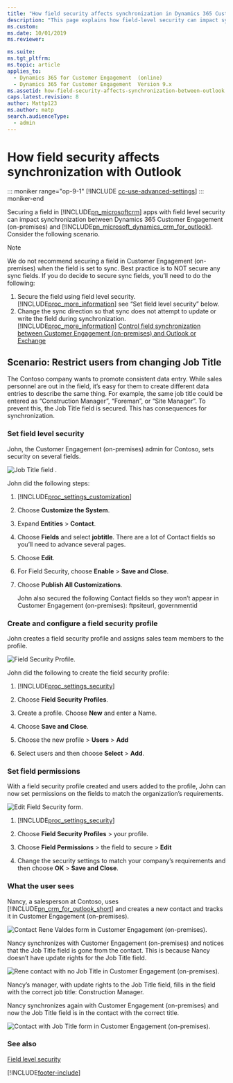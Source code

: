 ```yaml
---
title: "How field security affects synchronization in Dynamics 365 Customer Engagement (on-premises)"
description: "This page explains how field-level security can impact synchronization between Outlook and Customer Engagement (on-premises)."
ms.custom: 
ms.date: 10/01/2019
ms.reviewer: 

ms.suite: 
ms.tgt_pltfrm: 
ms.topic: article
applies_to: 
  - Dynamics 365 for Customer Engagement  (online)
  - Dynamics 365 for Customer Engagement  Version 9.x
ms.assetid: how-field-security-affects-synchronization-between-outlook
caps.latest.revision: 8
author: Mattp123
ms.author: matp
search.audienceType: 
  - admin
---
```

# How field security affects synchronization with Outlook

::: moniker range="op-9-1"
[!INCLUDE [cc-use-advanced-settings](../includes/cc-use-advanced-settings.md)]
::: moniker-end

Securing a field in [!INCLUDE[pn_microsoftcrm](../includes/pn-dynamics-crm.md)] apps with field level security can impact synchronization between Dynamics 365 Customer Engagement (on-premises) and [!INCLUDE[pn_microsoft_dynamics_crm_for_outlook](../includes/pn-microsoft-dynamics-crm-for-outlook.md)]. Consider the following scenario.  
  
> [!NOTE]
>  We do not recommend securing a field in Customer Engagement (on-premises) when the field is set to sync. Best practice is to NOT secure any sync fields. If you do decide to secure sync fields, you’ll need to do the following:  
> 
> 1. Secure the field using field level security. [!INCLUDE[proc_more_information](../includes/proc-more-information.md)] see “Set field level security” below.  
> 2. Change the sync direction so that sync does not attempt to update or write the field during synchronization. [!INCLUDE[proc_more_information](../includes/proc-more-information.md)] [Control field synchronization between Customer Engagement (on-premises) and Outlook or Exchange](control-field-synchronization-outlook.md)  
  
## Scenario: Restrict users from changing Job Title  
 The Contoso company wants to promote consistent data entry. While sales personnel are out in the field, it’s easy for them to create different data entries to describe the same thing. For example, the same job title could be entered as “Construction Manager”, “Foreman”, or “Site Manager”. To prevent this, the Job Title field is secured. This has consequences for synchronization.  
  
### Set field level security  
 John, the Customer Engagement (on-premises) admin for Contoso, sets security on several fields.  
  
 ![Job Title field .](../admin/media/job-title-field.png "Job Title field")  
  
John did the following steps:  
  
1. [!INCLUDE[proc_settings_customization](../includes/proc-settings-customization.md)]  
  
2. Choose **Customize the System**.  
  
3. Expand **Entities** > **Contact**.  
  
4. Choose **Fields** and select **jobtitle**. There are a lot of Contact fields so you’ll need to advance several pages.  
  
5. Choose **Edit**.  
  
6. For Field Security, choose **Enable** > **Save and Close**.  
  
7. Choose **Publish All Customizations**.  
  
   John also secured the following Contact fields so they won’t appear in Customer Engagement (on-premises): ftpsiteurl, governmentid  
  
### Create and configure a field security profile  
 John creates a field security profile and assigns sales team members to the profile.  
  
 ![Field Security Profile.](../admin/media/field-security-profile.png "Field Security Profile")  
  
John did the following to create the field security profile:  
  
1. [!INCLUDE[proc_settings_security](../includes/proc-settings-security.md)]  
  
2. Choose **Field Security Profiles**.  
  
3. Create a profile. Choose **New** and enter a Name.  
  
4. Choose **Save and Close**.  
  
5. Choose the new profile > **Users** > **Add**  
  
6. Select users and then choose **Select** > **Add**.  
  
### Set field permissions  
 With a field security profile created and users added to the profile, John can now set permissions on the fields to match the organization’s requirements.  
  
 ![Edit Field Security form.](../admin/media/edit-field-security.png "Edit Field Security form")  
  
1. [!INCLUDE[proc_settings_security](../includes/proc-settings-security.md)]  
  
2. Choose **Field Security Profiles** > your profile.  
  
3. Choose **Field Permissions** > the field to secure > **Edit**  
  
4. Change the security settings to match your company’s requirements and then choose **OK** > **Save and Close**.  
  
### What the user sees  
 Nancy, a salesperson at Contoso, uses [!INCLUDE[pn_crm_for_outlook_short](../includes/pn-crm-for-outlook-short.md)] and creates a new contact and tracks it in Customer Engagement (on-premises).  
  
 ![Contact Rene Valdes form in Customer Engagement (on-premises).](../admin/media/contact-form-example.png "Contact Rene Valdes form in Customer Engagement (on-premises)")  
  
Nancy synchronizes with Customer Engagement (on-premises) and notices that the Job Title field is gone from the contact. This is because Nancy doesn’t have update rights for the Job Title field.  
  
 ![Rene contact with no Job Title in Customer Engagement (on-premises).](../admin/media/contact-no-job-title.png "Rene contact with no Job Title in Customer Engagement (on-premises)")  
  
 Nancy’s manager, with update rights to the Job Title field, fills in the field with the correct job title: Construction Manager.  
  
 Nancy synchronizes again with Customer Engagement (on-premises) and now the Job Title field is in the contact with the correct title.  
  
 ![Contact with Job Title form in Customer Engagement (on-premises).](../admin/media/contact-job-title.png "Contact with Job Title form in Customer Engagement (on-premises)")  
  
### See also  
 [Field level security](../admin/field-level-security.md)


[!INCLUDE[footer-include](../../../includes/footer-banner.md)]
